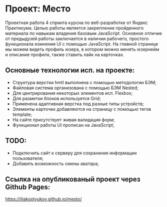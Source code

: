 # Проект: Место

Проектная работа 4 спринта курсна по веб-разработке от Яндекс Практикума. Целью работы является закрепление
пройденного материала по навыкам владения базовым JavaScript. Основное отличие от предыдузей работы заключается в наличии рабочего, простого функционала измнения UI с помощью JavaScript. На главной странице мы можем видеть
профиль юзера, в котором можно менять юзернейм и описание профиля, также ставить лайк на карточках.

## Основные технологии исп. на проекте:
* Структура верстки hmtl выполнена с помощью методологии БЭМ;
* Файловая система организована с помощью БЭМ Nested;
* Для центрирования некоторых элементов исп. Flexbox;
* Для разметки блоков используется Grid;
* Применена адаптивная верстка под разные типы устройств;
* Элементы карточек добавляются на страницу с помощью тегов template;
* На сайте присутствует живая валидация форм;
* Функционал работы UI прописан на JavaScript;

## TODO:
* Подключить сайт к серверу для сохранения информации пользователя;
* Добавить возможность смены аватара;

## Ссылка на опубликованый проект через Github Pages:
https://iliakostyukov.github.io/mesto/
